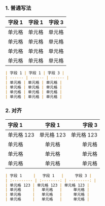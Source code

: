 ### 1. 普通写法

| 字段 1 | 字段 1 | 字段 3 |
| ------ | ------ | ------ |
| 单元格 | 单元格 | 单元格 |
| 单元格 | 单元格 | 单元格 |
| 单元格 | 单元格 | 单元格 |
| 单元格 | 单元格 | 单元格 |

```md
| 字段 1 | 字段 1 | 字段 3 |
| ------ | ------ | ------ |
| 单元格 | 单元格 | 单元格 |
| 单元格 | 单元格 | 单元格 |
| 单元格 | 单元格 | 单元格 |
| 单元格 | 单元格 | 单元格 |
```

### 2. 对齐

| 字段 1     |   字段 1   |     字段 3 |
| :--------- | :--------: | ---------: |
| 单元格 123 | 单元格 123 | 单元格 123 |
| 单元格     |   单元格   |     单元格 |
| 单元格     |   单元格   |     单元格 |
| 单元格     |   单元格   |     单元格 |

```md
| 字段 1     |   字段 1   |     字段 3 |
| :--------- | :--------: | ---------: |
| 单元格 123 | 单元格 123 | 单元格 123 |
| 单元格     |   单元格   |     单元格 |
| 单元格     |   单元格   |     单元格 |
| 单元格     |   单元格   |     单元格 |
```
